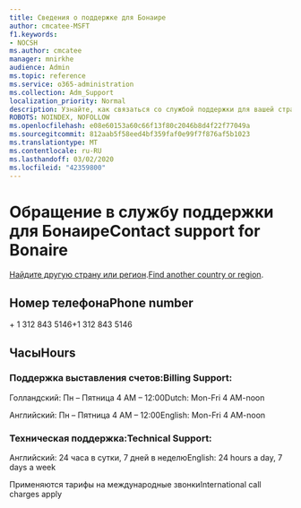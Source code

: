 ```yaml
---
title: Сведения о поддержке для Бонаире
author: cmcatee-MSFT
f1.keywords:
- NOCSH
ms.author: cmcatee
manager: mnirkhe
audience: Admin
ms.topic: reference
ms.service: o365-administration
ms.collection: Adm_Support
localization_priority: Normal
description: Узнайте, как связаться со службой поддержки для вашей страны или региона.
ROBOTS: NOINDEX, NOFOLLOW
ms.openlocfilehash: e08e60153a60c66f13f80c2046b8d4f22f77049a
ms.sourcegitcommit: 812aab5f58eed4bf359faf0e99f7f876af5b1023
ms.translationtype: MT
ms.contentlocale: ru-RU
ms.lasthandoff: 03/02/2020
ms.locfileid: "42359800"
---
```

# <a name="contact-support-for-bonaire"></a><span data-ttu-id="f3eb6-103">Обращение в службу поддержки для Бонаире</span><span class="sxs-lookup"><span data-stu-id="f3eb6-103">Contact support for Bonaire</span></span>

<span data-ttu-id="f3eb6-104">[Найдите другую страну или регион](../contact-support-for-business-products.md).</span><span class="sxs-lookup"><span data-stu-id="f3eb6-104">[Find another country or region](../contact-support-for-business-products.md).</span></span>

## <a name="phone-number"></a><span data-ttu-id="f3eb6-105">Номер телефона</span><span class="sxs-lookup"><span data-stu-id="f3eb6-105">Phone number</span></span>
<span data-ttu-id="f3eb6-106">+ 1 312 843 5146</span><span class="sxs-lookup"><span data-stu-id="f3eb6-106">+1 312 843 5146</span></span>

## <a name="hours"></a><span data-ttu-id="f3eb6-107">Часы</span><span class="sxs-lookup"><span data-stu-id="f3eb6-107">Hours</span></span>
### <a name="billing-support"></a><span data-ttu-id="f3eb6-108">Поддержка выставления счетов:</span><span class="sxs-lookup"><span data-stu-id="f3eb6-108">Billing Support:</span></span>

<span data-ttu-id="f3eb6-109">Голландский: Пн – Пятница 4 AM – 12:00</span><span class="sxs-lookup"><span data-stu-id="f3eb6-109">Dutch: Mon-Fri 4 AM-noon</span></span>

<span data-ttu-id="f3eb6-110">Английский: Пн – Пятница 4 AM – 12:00</span><span class="sxs-lookup"><span data-stu-id="f3eb6-110">English: Mon-Fri 4 AM-noon</span></span>

### <a name="technical-support"></a><span data-ttu-id="f3eb6-111">Техническая поддержка:</span><span class="sxs-lookup"><span data-stu-id="f3eb6-111">Technical Support:</span></span>

<span data-ttu-id="f3eb6-112">Английский: 24 часа в сутки, 7 дней в неделю</span><span class="sxs-lookup"><span data-stu-id="f3eb6-112">English: 24 hours a day, 7 days a week</span></span>

<span data-ttu-id="f3eb6-113">Применяются тарифы на международные звонки</span><span class="sxs-lookup"><span data-stu-id="f3eb6-113">International call charges apply</span></span>
